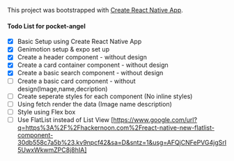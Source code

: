 This project was bootstrapped with [Create React Native App](https://github.com/react-community/create-react-native-app).

#### Todo List for pocket-angel

- [x] Basic Setup using Create React Native App
- [x] Genimotion setup & expo set up
- [x] Create a header component - without design
- [x] Create a card container component - without design
- [x] Create a basic search component - without design
- [ ] Create a basic card component - without design(Image,name,decription)
- [ ] Create seperate styles for each component (No inline styles)
- [ ] Using fetch render the data (Image name description)
- [ ] Style using Flex box
- [ ] Use FlatList instead of List View 
[https://www.google.com/url?q=https%3A%2F%2Fhackernoon.com%2Freact-native-new-flatlist-component-30db558c7a5b%23.kv9npcf42&sa=D&sntz=1&usg=AFQjCNFePVG4jgSrI5UwxWkwmZPC8j8hIA]

